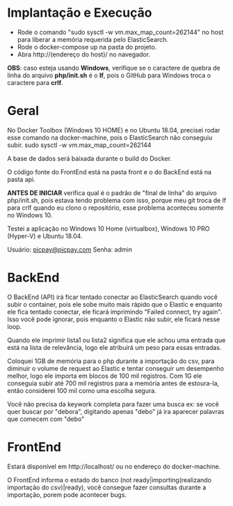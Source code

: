 # Implantação e Execução
- Rode o comando "sudo sysctl -w vm.max_map_count=262144" no host para liberar a memória requerida pelo ElasticSearch.
- Rode o docker-compose up na pasta do projeto.
- Abra http://(endereço do host)/ no navegador.

**OBS**: caso esteja usando **Windows**, verifique se o caractere de quebra de linha do arquivo **php/init.sh** é o **lf**, pois o GitHub para Windows troca o caractere para **crlf**.

# Geral
No Docker Toolbox (Windows 10 HOME) e no Ubuntu 18.04, precisei rodar esse comando na docker-machine, pois o ElasticSearch não conseguiu subir.
sudo sysctl -w vm.max_map_count=262144

A base de dados será baixada durante o build do Docker.

O código fonte do FrontEnd está na pasta front e o do BackEnd está na pasta api.

**ANTES DE INICIAR** verifica qual é o padrão de "final de linha" do arquivo php/init.sh, pois estava tendo problema com isso, porque meu git
troca de lf para crlf quando eu clono o repositório, esse problema aconteceu somente no Windows 10.

Testei a aplicação no Windows 10 Home (virtualbox), Windows 10 PRO (Hyper-V) e Ubuntu 18.04.

Usuário: picpay@picpay.com
Senha: admin

# BackEnd
O BackEnd (API) irá ficar tentado conectar ao ElasticSearch quando você subir o container,
pois ele sobe muito mais rápido que o Elastic e enquanto ele fica tentado conectar,
ele ficará imprimindo "Failed connect, try again". Isso você pode ignorar, pois 
enquanto o Elastic não subir, ele ficará nesse loop.

Quando ele imprimir lista1 ou lista2 significa que ele achou uma entrada que está
na lista de relevância, logo ele atribuirá um peso para essas entradas.

Coloquei 1GB de memória para o php durante a importação do csv, para diminuir o volume de request ao Elastic
e tentar conseguir um desempenho melhor, logo ele importa em blocos de 100 mil registros. Com 1G ele conseguia
subir até 700 mil registros para a memória antes de estoura-la, então considerei 100 mil como uma escolha segura. 

Você não precisa da keywork completa para fazer uma busca ex: se você quer buscar por "debora", digitando apenas
"debo" já ira aparecer palavras que comecem com "debo"

# FrontEnd
Estará disponível em http://localhost/ ou no endereço do docker-machine.

O FrontEnd informa o estado do banco (not ready|importing(realizando importação do
csv)|ready), você consegue fazer consultas durante a importação, porem pode acontecer
bugs.
